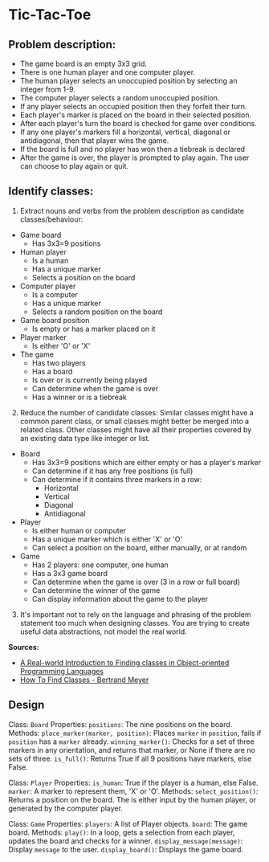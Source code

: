 # Tic-Tac-Toe


## Problem description:

* The game board is an empty 3x3 grid.
* There is one human player and one computer player.
* The human player selects an unoccupied position by selecting an integer from 1-9.
* The computer player selects a random unoccupied position.
* If any player selects an occupied position then they forfeit their turn.
* Each player's marker is placed on the board in their selected position.
* After each player's turn the board is checked for game over conditions.
* If any one player's markers fill a horizontal, vertical, diagonal or antidiagonal, then that player wins the game.
* If the board is full and no player has won then a tiebreak is declared
* After the game is over, the player is prompted to play again. The user can choose to play again or quit.


## Identify classes:


1. Extract nouns and verbs from the problem description as candidate classes/behaviour:
  * Game board
    * Has 3x3=9 positions
  * Human player
    * Is a human
    * Has a unique marker
    * Selects a position on the board
  * Computer player
    * Is a computer
    * Has a unique marker
    * Selects a random position on the board
  * Game board position
    * Is empty or has a marker placed on it
  * Player marker
    * Is either 'O' or 'X'
  * The game
    * Has two players
    * Has a board
    * Is over or is currently being played
    * Can determine when the game is over
    * Has a winner or is a tiebreak

2. Reduce the number of candidate classes: Similar classes might have a common parent class, or small classes might better be merged into a related class. Other classes might have all their properties covered by an existing data type like integer or list.
  * Board
    * Has 3x3=9 positions which are either empty or has a player's marker
    * Can determine if it has any free positions (is full)
    * Can determine if it contains three markers in a row:
      * Horizontal
      * Vertical
      * Diagonal
      * Antidiagonal
  * Player
    * Is either human or computer
    * Has a unique marker which is either 'X' or 'O'
    * Can select a position on the board, either manually, or at random
  * Game
    * Has 2 players: one computer, one human
    * Has a 3x3 game board
    * Can determine when the game is over (3 in a row or full board)
    * Can determine the winner of the game
    * Can display information about the game to the player

3. It's important not to rely on the language and phrasing of the problem statement too much when designing classes. You are trying to create useful data abstractions, not model the real world.

**Sources:**

* [A Real-world Introduction to Finding classes in Object-oriented Programming Languages](https://medium.com/xebia-engineering/a-real-world-introduction-to-finding-classes-in-object-oriented-programming-languages-612eae35b802)
* [How To Find Classes - Bertrand Meyer](https://archive.eiffel.com/doc/manuals/technology/oosc/finding/page.html)


## Design

Class: `Board`
Properties:
  `positions`: The nine positions on the board.
Methods:
  `place_marker(marker, position)`: Places `marker` in `position`, fails if `position` has a `marker` already.
  `winning_marker()`: Checks for a set of three markers in any orientation, and returns that marker, or None if there are no sets of three.
  `is_full()`: Returns True if all 9 positions have markers, else False.

Class: `Player`
Properties:
  `is_human`: True if the player is a human, else False.
  `marker`: A marker to represent them, 'X' or 'O'.
Methods:
  `select_position()`: Returns a position on the board. The is either input by the human player, or generated by the computer player.

Class: `Game`
Properties:
  `players`: A list of Player objects.
  `board`: The game board.
Methods:
  `play()`: In a loop, gets a selection from each player, updates the board and checks for a winner.
  `display_message(message)`: Display `message` to the user.
  `display_board()`: Displays the game board.
